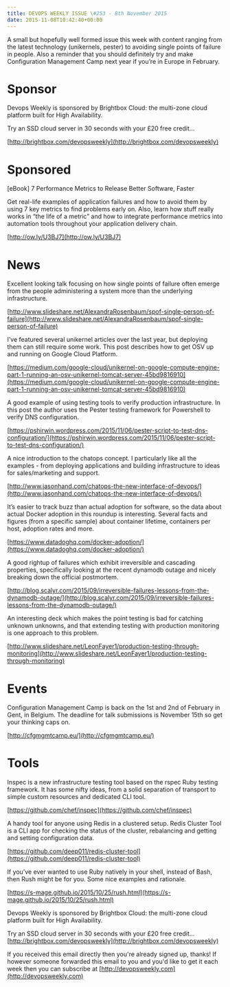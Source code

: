 ```yaml
---
title: DEVOPS WEEKLY ISSUE \#253 - 8th November 2015 
date: 2015-11-08T10:42:40+00:00
---
```


A small but hopefully well formed issue this week with content ranging from the latest technology (unikernels, pester) to avoiding single points of failure in people. Also a reminder that you should definitely try and make Configuration Management Camp next year if you’re in Europe in February.


Sponsor
======

Devops Weekly is sponsored by Brightbox Cloud: the multi-zone cloud platform built for High Availability.

Try an SSD cloud server in 30 seconds with your £20 free credit…

[http://brightbox.com/devopsweekly](http://brightbox.com/devopsweekly)


Sponsored
========

[eBook] 7 Performance Metrics to Release Better Software, Faster

Get real-life examples of application failures and how to avoid them by using 7 key metrics to find problems early on. Also, learn how stuff really works in “the life of a metric” and how to integrate performance metrics into automation tools throughout your application delivery chain.

[http://ow.ly/U3BJ7](http://ow.ly/U3BJ7)


News
====

Excellent looking talk focusing on how single points of failure often emerge from the people administering a system more than the underlying infrastructure.

[http://www.slideshare.net/AlexandraRosenbaum/spof-single-person-of-failure](http://www.slideshare.net/AlexandraRosenbaum/spof-single-person-of-failure)


I’ve featured several unikernel articles over the last year, but deploying them can still require some work. This post describes how to get OSV up and running on Google Cloud Platform.

[https://medium.com/google-cloud/unikernel-on-google-compute-engine-part-1-running-an-osv-unikernel-tomcat-server-45bd9816910](https://medium.com/google-cloud/unikernel-on-google-compute-engine-part-1-running-an-osv-unikernel-tomcat-server-45bd9816910)


A good example of using testing tools to verify production infrastructure. In this post the author uses the Pester testing framework for Powershell to verify DNS configuration.

[https://pshirwin.wordpress.com/2015/11/06/pester-script-to-test-dns-configuration/](https://pshirwin.wordpress.com/2015/11/06/pester-script-to-test-dns-configuration/)


A nice introduction to the chatops concept. I particularly like all the examples - from deploying applications and building infrastructure to ideas for sales/marketing and support.

[http://www.jasonhand.com/chatops-the-new-interface-of-devops/](http://www.jasonhand.com/chatops-the-new-interface-of-devops/)


It’s easier to track buzz than actual adoption for software, so the data about actual Docker adoption in this roundup is interesting. Several facts and figures (from a specific sample) about container lifetime, containers per host, adoption rates and more.

[https://www.datadoghq.com/docker-adoption/](https://www.datadoghq.com/docker-adoption/)


A good rightup of failures which exhibit irreversible and cascading properties, specifically looking at the recent dynamodb outage and nicely breaking down the official postmortem.

[http://blog.scalyr.com/2015/09/irreversible-failures-lessons-from-the-dynamodb-outage/](http://blog.scalyr.com/2015/09/irreversible-failures-lessons-from-the-dynamodb-outage/)


An interesting deck which makes the point testing is bad for catching unknown unknowns, and that extending testing with production monitoring is one approach to this problem.

[http://www.slideshare.net/LeonFayer1/production-testing-through-monitoring](http://www.slideshare.net/LeonFayer1/production-testing-through-monitoring)


Events
======

Configuration Management Camp is back on the 1st and 2nd of February in Gent, in Belgium. The deadline for talk submissions is November 15th so get your thinking caps on.

[http://cfgmgmtcamp.eu/](http://cfgmgmtcamp.eu/)


Tools
=====

Inspec is a new infrastructure testing tool based on the rspec Ruby testing framework. It has some nifty ideas, from a solid separation of transport to simple custom resources and dedicated CLI tool.

[https://github.com/chef/inspec](https://github.com/chef/inspec)


A handy tool for anyone using Redis in a clustered setup. Redis Cluster Tool is a CLI app for checking the status of the cluster, rebalancing and getting and setting configuration data.

[https://github.com/deep011/redis-cluster-tool](https://github.com/deep011/redis-cluster-tool)


If you’ve ever wanted to use Ruby natively in your shell, instead of Bash, then Rush might be for you. Some nice examples and rationale.

[https://s-mage.github.io/2015/10/25/rush.html](https://s-mage.github.io/2015/10/25/rush.html)


Devops Weekly is sponsored by Brightbox Cloud: the multi-zone cloud platform built for High Availability.

Try an SSD cloud server in 30 seconds with your £20 free credit…
[http://brightbox.com/devopsweekly](http://brightbox.com/devopsweekly)


If you received this email directly then you're already signed up, thanks! If however someone forwarded this email to you and you'd like to get it each week then you can subscribe at [http://devopsweekly.com](http://devopsweekly.com)

